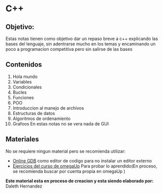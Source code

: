 # C++
## Objetivo:
Estas notas tienen como objetivo dar un repaso breve a c++ explicando las bases del lenguaje, sin adentrarse mucho en los temas y encaminando un poco a programacion competitiva pero sin salirse de las bases
## Contenidos
1. Hola mundo
2. Variables
3. Condicionales
4. Bucles
5. Funciones
6. POO
7. Introduccion al manejo de archivos
8. Estructuras de datos
9. Algoritmos de ordenamiento
10. Grafoos
En estas notas no se vera nada de GUI
## Materiales
No se requiere ningun material pero se recomienda utilizar:
* [Online GDB](https://www.onlinegdb.com/) como editor de codigo para no instalar un editor externo
* [Ejercicios del curso de omegaUp](https://omegaup.com/) Para probar lo aprendido(En proceso, se recomienda buscar por cuenta propia en omegaUp )

**Este material esta en proceso de creacion y esta siendo elaborado por:** Daleth Hernandez 
